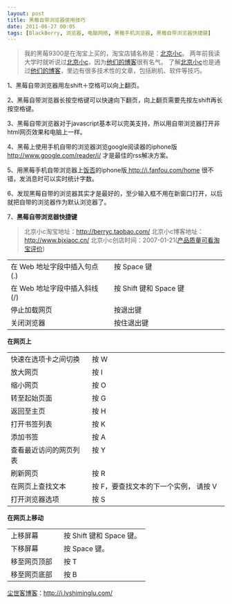 ```yaml
---
layout: post
title: 黑莓自带浏览器使用技巧
date: 2011-06-27 00:05
tags: [BlackBerry, 浏览器, 电脑网络, 黑莓手机浏览器, 黑莓自带浏览器快捷键]
---
```

<blockquote>我的黑莓9300是在淘宝上买的，淘宝店铺名称是：<a href="http://s.click.taobao.com/t_8?e=7HZ5x%2BOzcdM6%2B123jH3djNpi5A%3D%3D&amp;p=mm_14830273_0_0" target="_blank">北京小c</a>。
两年前我读大学时就听说过<a href="http://s.click.taobao.com/t_8?e=7HZ5x%2BOzcdM6%2B123jH3djNpi5A%3D%3D&amp;p=mm_14830273_0_0" target="_blank">北京小c</a>，因为<a href="http://www.bjxiaoc.cn/" target="_blank">他们的博客</a>很有名气。
了解<a href="http://s.click.taobao.com/t_8?e=7HZ5x%2BOzcdM6%2B123jH3djNpi5A%3D%3D&amp;p=mm_14830273_0_0" target="_blank">北京小c</a>也是通过<a href="http://www.bjxiaoc.cn/" target="_blank">他们的博客</a>，里边有很多技术性的文章，包括刷机、软件等技巧。</blockquote>
1、黑莓自带浏览器用左shift＋空格可以向上翻页。

2、黑莓自带浏览器长按空格键可以快速向下翻页，向上翻页需要先按左shift再长按空格键。

3、黑莓自带浏览器对于javascript基本可以完美支持，所以用自带浏览器打开非html网页效果和电脑上一样。

4、黑莓上使用手机自带的浏览器浏览google阅读器的iphone版 <a href="http://www.google.com/reader/i/ " target="_blank">http://www.google.com/reader/i/ </a>才是最佳的rss解决方案。

5、用黑莓手机自带浏览器上<a href="http://i.lvshiminglu.com/tag/%e9%a5%ad%e5%90%a6" target="_blank">饭否</a>的iphone版<a href="http://i.fanfou.com/home" target="_blank"> http://i.fanfou.com/home</a> 很不错，发消息时可以实时统计字数。

6、发现黑莓自带的浏览器其实才是最好的，至少输入框不用在新窗口打开，以后就把自带的浏览器作为默认浏览器了。

7、<strong>黑莓自带浏览器快捷键</strong>
<blockquote>北京小c淘宝地址：<a href="http://s.click.taobao.com/t_8?e=7HZ5x%2BOzcdM6%2B123jH3djNpi5A%3D%3D&amp;p=mm_14830273_0_0" target="_blank">http://berryc.taobao.com/</a>
北京小c博客地址：<a href="http://www.bjxiaoc.cn/" target="_blank">http://www.bjxiaoc.cn/</a>
北京小c创店时间：2007-01-21(<a href="http://rate.taobao.com/user-rate-607a8ba2c534d08fc86a189e0cde1635.htm" target="_blank">产品质量可看淘宝评价</a>)</blockquote>
<table border="0" cellspacing="0" cellpadding="0" width="90%">
<tbody>
<tr>
<td width="47%" valign="top">在 Web 地址字段中插入句点 (.)</td>
<td width="52%" valign="top">按 Space 键</td>
</tr>
<tr>
<td width="47%" valign="top">在 Web 地址字段中插入斜线 (/)</td>
<td width="52%" valign="top">按 Shift 键和 Space 键</td>
</tr>
<tr>
<td width="47%" valign="top">停止加载网页</td>
<td width="52%" valign="top">按退出键</td>
</tr>
<tr>
<td width="47%" valign="top">关闭浏览器</td>
<td width="52%" valign="top">按住退出键</td>
</tr>
</tbody>
</table>
<strong>在网页上</strong>
<table border="0" cellspacing="0" cellpadding="0">
<tbody>
<tr>
<td width="37%" valign="top">快速在选项卡之间切换</td>
<td width="62%" valign="top">按 W</td>
</tr>
<tr>
<td width="37%" valign="top">放大网页</td>
<td width="62%" valign="top">按 I</td>
</tr>
<tr>
<td width="37%" valign="top">缩小网页</td>
<td width="62%" valign="top">按 O</td>
</tr>
<tr>
<td width="37%" valign="top">转至起始页面</td>
<td width="62%" valign="top">按 G</td>
</tr>
<tr>
<td width="37%" valign="top">返回至主页</td>
<td width="62%" valign="top">按 H</td>
</tr>
<tr>
<td width="37%" valign="top">打开书签列表</td>
<td width="62%" valign="top">按 K</td>
</tr>
<tr>
<td width="37%" valign="top">添加书签</td>
<td width="62%" valign="top">按 A</td>
</tr>
<tr>
<td width="37%" valign="top">查看最近访问的网页列表</td>
<td width="62%" valign="top">按 Y</td>
</tr>
<tr>
<td width="37%" valign="top">刷新网页</td>
<td width="62%" valign="top">按 R</td>
</tr>
<tr>
<td width="37%" valign="top">在网页上查找文本</td>
<td width="62%" valign="top">按 F，要查找文本的下一个实例， 请按 V</td>
</tr>
<tr>
<td width="37%" valign="top">打开浏览器选项</td>
<td width="62%" valign="top">按 S</td>
</tr>
</tbody>
</table>
<strong>在网页上移动</strong>
<table border="0" cellspacing="0" cellpadding="0">
<tbody>
<tr>
<td width="38%" valign="top">上移屏幕</td>
<td width="61%" valign="top">按 Shift 键和 Space 键。</td>
</tr>
<tr>
<td width="38%" valign="top">下移屏幕</td>
<td width="61%" valign="top">按 Space 键。</td>
</tr>
<tr>
<td width="38%" valign="top">移至网页顶部</td>
<td width="61%" valign="top">按 T</td>
</tr>
<tr>
<td width="38%" valign="top">移至网页底部</td>
<td width="61%" valign="top">按 B</td>
</tr>
</tbody>
</table>

<a href="http://i.lvshiminglu.com/">尘世客博客</a>：<a href="http://i.lvshiminglu.com/">http://i.lvshiminglu.com/</a>

